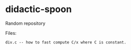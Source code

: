 # didactic-spoon

Random repository

Files:

    div.c -- how to fast compute C/x where C is constant.